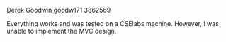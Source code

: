 Derek Goodwin
goodw171
3862569

Everything works and was tested on a CSElabs machine. However, I was unable to implement the MVC design.
